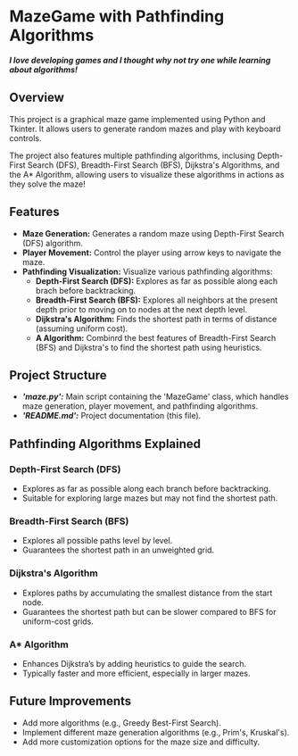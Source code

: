# MazeGame with Pathfinding Algorithms 

***I love developing games and I thought why not try one while learning about algorithms!***

## Overview
This project is a graphical maze game implemented using Python and Tkinter. It allows users to generate random mazes and play with keyboard controls.

The project also features multiple pathfinding algorithms, inclusing Depth-First Search (DFS), Breadth-First Search (BFS), Dijkstra's Algorithms, and the A* Algorithm, allowing users to visualize these algorithms in actions as they solve the maze!

## Features

- **Maze Generation:** Generates a random maze using Depth-First Search (DFS) algorithm.
- **Player Movement:** Control the player using arrow keys to navigate the maze.
- **Pathfinding Visualization:** Visualize various pathfinding algorithms:
    - **Depth-First Search (DFS):** Explores as far as possible along each brach before backtracking.
    - **Breadth-First Search (BFS):** Explores all neighbors at the present depth prior to moving on to nodes at the next depth level.
    - **Dijkstra's Algorithm:** Finds the shortest path in terms of distance (assuming uniform cost).
    - **A Algorithm:** Combinrd the best features of Breadth-First Search (BFS) and Dijkstra's to find the shortest path using heuristics.
 
## Project Structure
- ***'maze.py':*** Main script containing the 'MazeGame' class, which handles maze generation, player movement, and pathfinding algorithms.
- ***'README.md':*** Project documentation (this file).

 ## Pathfinding Algorithms Explained

### Depth-First Search (DFS)
- Explores as far as possible along each branch before backtracking.
- Suitable for exploring large mazes but may not find the shortest path.

### Breadth-First Search (BFS)
- Explores all possible paths level by level.
- Guarantees the shortest path in an unweighted grid.

### Dijkstra's Algorithm
- Explores paths by accumulating the smallest distance from the start node.
- Guarantees the shortest path but can be slower compared to BFS for uniform-cost grids.

### A* Algorithm
- Enhances Dijkstra’s by adding heuristics to guide the search.
- Typically faster and more efficient, especially in larger mazes.


## Future Improvements

- Add more algorithms (e.g., Greedy Best-First Search).
- Implement different maze generation algorithms (e.g., Prim's, Kruskal's).
- Add more customization options for the maze size and difficulty.